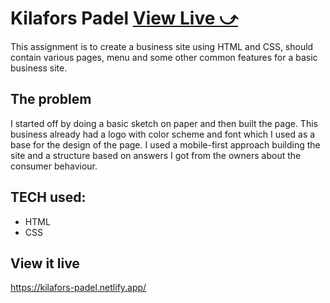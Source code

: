 # Kilafors Padel [View Live &#10555;](https://kilafors-padel.netlify.app/)

This assignment is to create a business site using HTML and CSS, should contain various pages, menu and some other common features for a basic business site.

## The problem

I started off by doing a basic sketch on paper and then built the page.
This business already had a logo with color scheme and font which I used as a base for the design of the page. 
I used a mobile-first approach building the site and a structure based on answers I got from the owners about the consumer behaviour.

## TECH used:
- HTML
- CSS

## View it live

https://kilafors-padel.netlify.app/


